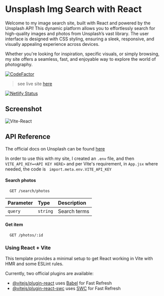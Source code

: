 # Unsplash Img Search with React

Welcome to my image search site, built with React and powered by the Unsplash API! This dynamic platform allows you to effortlessly search for high-quality images and photos from Unsplash’s vast library. The user interface is designed with CSS styling, ensuring a sleek, responsive, and visually appealing experience across devices.

Whether you're looking for inspiration, specific visuals, or simply browsing, my site offers a seamless, fast, and enjoyable way to explore the world of photography.

[![CodeFactor](https://www.codefactor.io/repository/github/codelikeagirl29/unsplash-react/badge)](https://www.codefactor.io/repository/github/codelikeagirl29/unsplash-react)

> see live site [here](https://unsplash-react-nine.vercel.app/)

[![Netlify Status](https://api.netlify.com/api/v1/badges/ce8a306e-f188-4fd4-9c67-b71e2bb919c4/deploy-status)](https://app.netlify.com/sites/unsplash-search-site/deploys)

## Screenshot

![Vite-React](https://github.com/user-attachments/assets/1369a962-7353-4bfc-b091-28f8c13ae329)


## API Reference

The official docs on Unsplash can be found [here](https://unsplash.com/documentation)

In order to use this with my site, I created an ```.env``` file, and then ```VITE_API_KEY=<API KEY HERE>``` and per Vite's requirement, in ```App.jsx``` where needed, the code is ``` import.meta.env.VITE_API_KEY```

#### Search photos

```http
  GET /search/photos
```

| Parameter | Type     | Description                |
| :-------- | :------- | :------------------------- |
| `query` | `string`   | Search terms

#### Get item

```http
  GET /photos/:id
```


### Using React + Vite

This template provides a minimal setup to get React working in Vite with HMR and some ESLint rules.

Currently, two official plugins are available:

- [@vitejs/plugin-react](https://github.com/vitejs/vite-plugin-react/blob/main/packages/plugin-react/README.md) uses [Babel](https://babeljs.io/) for Fast Refresh
- [@vitejs/plugin-react-swc](https://github.com/vitejs/vite-plugin-react-swc) uses [SWC](https://swc.rs/) for Fast Refresh
